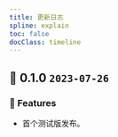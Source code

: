 ```yaml
---
title: 更新日志
spline: explain
toc: false
docClass: timeline
---
```




## 🌈 0.1.0 `2023-07-26`

### 🚀  Features

* 首个测试版发布。 
